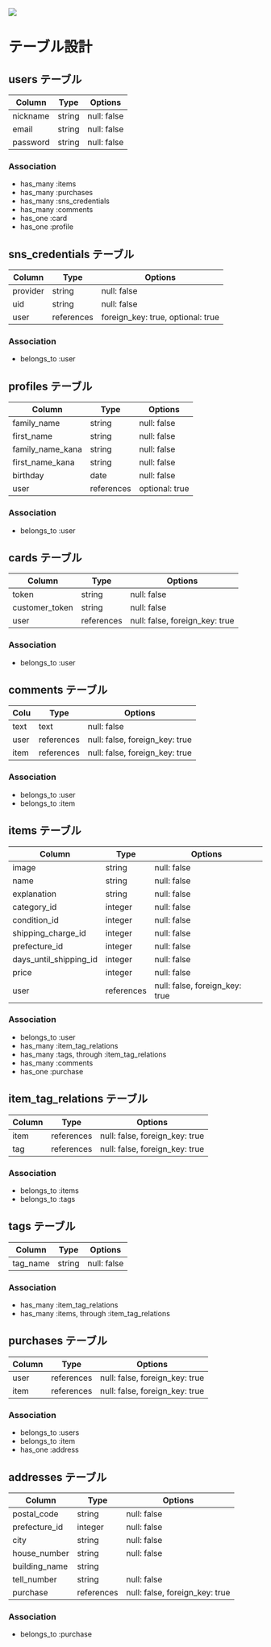![](https://gyazo.com/64d9eb9823b46a29d562ffd207225055 "")


# テーブル設計

## users テーブル

| Column           | Type       | Options                        |
| ---------------- | ---------- | ------------------------------ |
| nickname         | string     | null: false                    |
| email            | string     | null: false                    |
| password         | string     | null: false                    |

### Association

- has_many :items
- has_many :purchases
- has_many :sns_credentials
- has_many :comments
- has_one :card
- has_one :profile

## sns_credentials テーブル

| Column   | Type       | Options                          |
| -------- | ---------- | -------------------------------- |
| provider | string     | null: false                      |
| uid      | string     | null: false                      |
| user     | references | foreign_key: true, optional: true|

### Association

- belongs_to :user

## profiles テーブル

| Column           | Type       | Options                        |
| ---------------- | ---------- | ------------------------------ |
| family_name      | string     | null: false                    |
| first_name       | string     | null: false                    |
| family_name_kana | string     | null: false                    |
| first_name_kana  | string     | null: false                    |
| birthday         | date       | null: false                    |
| user             | references | optional: true                 |

### Association

- belongs_to :user

## cards テーブル

| Column           | Type       | Options                        |
| ---------------- | ---------- | ------------------------------ |
| token            | string     | null: false                    |
| customer_token   | string     | null: false                    |
| user             | references | null: false, foreign_key: true | 

### Association

- belongs_to :user

## comments テーブル

| Colu | Type       | Options                        |
| ---- | ---------- | ------------------------------ |
| text | text       | null: false                    |
| user | references | null: false, foreign_key: true |
| item | references | null: false, foreign_key: true | 

### Association

- belongs_to :user
- belongs_to :item

## items テーブル

| Column                 | Type       | Options                        |
| ---------------------- | ---------- | ------------------------------ |
| image                  | string     | null: false                    |
| name                   | string     | null: false                    |
| explanation            | string     | null: false                    |
| category_id            | integer    | null: false                    |
| condition_id           | integer    | null: false                    |
| shipping_charge_id     | integer    | null: false                    |
| prefecture_id          | integer    | null: false                    |
| days_until_shipping_id | integer    | null: false                    |
| price                  | integer    | null: false                    |
| user                   | references | null: false, foreign_key: true |

### Association

- belongs_to :user
- has_many :item_tag_relations
- has_many :tags, through :item_tag_relations
- has_many :comments
- has_one :purchase

## item_tag_relations テーブル

| Column | Type       | Options                        |
| ------ | ---------- | ------------------------------ |
| item   | references | null: false, foreign_key: true |
| tag    | references | null: false, foreign_key: true |

### Association

- belongs_to :items
- belongs_to :tags

## tags テーブル

| Column     | Type       | Options                        |
| ---------- | ---------- | ------------------------------ |
| tag_name   | string     | null: false                    |

### Association

- has_many :item_tag_relations
- has_many :items, through :item_tag_relations

## purchases テーブル

| Column | Type       | Options                        |
| ------ | ---------- | ------------------------------ |
| user   | references | null: false, foreign_key: true |
| item   | references | null: false, foreign_key: true |

### Association

- belongs_to :users
- belongs_to :item
- has_one :address

## addresses テーブル

| Column        | Type       | Options                        |
| ------------- | ---------- | ------------------------------ |
| postal_code   | string     | null: false                    |
| prefecture_id | integer    | null: false                    |
| city          | string     | null: false                    |
| house_number  | string     | null: false                    |
| building_name | string     |                                |
| tell_number   | string     | null: false                    |
| purchase      | references | null: false, foreign_key: true |

### Association

- belongs_to :purchase